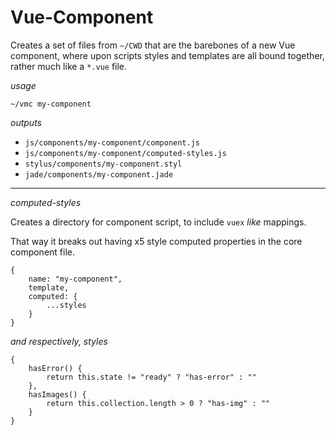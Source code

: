 # Vue-Component

Creates a set of files from `~/CWD` that are the barebones of a new Vue component, where upon scripts styles and templates are all bound together, rather much like a `*.vue` file.

_usage_

```
~/vmc my-component
```

_outputs_

* `js/components/my-component/component.js`
* `js/components/my-component/computed-styles.js`
* `stylus/components/my-component.styl`
* `jade/components/my-component.jade`

---

_computed-styles_

Creates a directory for component script, to include `vuex` _like_ mappings.

That way it breaks out having x5 style computed properties in the core component file.

```
{
    name: "my-component",
    template,
    computed: {
        ...styles
    }
}
```

_and respectively, styles_

```
{
    hasError() {
        return this.state != "ready" ? "has-error" : ""
    },
    hasImages() {
		return this.collection.length > 0 ? "has-img" : ""
	}
}
```

